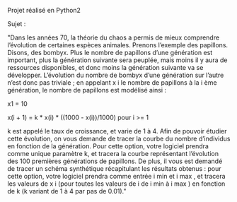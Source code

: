 Projet réalisé en Python2

Sujet :

"Dans les années 70, la théorie du chaos a permis de mieux comprendre l’évolution de
certaines espèces animales.
Prenons l’exemple des papillons.
Disons, des bombyx.
Plus le nombre de papillons d’une génération est important, plus la génération suivante
sera peuplée, mais moins il y aura de ressources disponibles, et donc moins la génération
suivante va se développer.
L’évolution du nombre de bombyx d’une génération sur l’autre n’est donc pas triviale ;
en appelant x i le nombre de papillons à la i ème génération, le nombre de papillons est
modélisé ainsi :

x1 = 10

x(i + 1) = k * x(i) * ((1000 - x(i))/1000) pour i >= 1

k est appelé le taux de croissance, et varie de 1 à 4.
Afin de pouvoir étudier cette évolution, on vous demande de tracer la courbe du nombre
d’individus en fonction de la génération.
Pour cette option, votre logiciel prendra comme unique paramètre k, et tracera la
courbe représentant l’évolution des 100 premières générations de papillons.
De plus, il vous est demandé de tracer un schéma synthétique récapitulant les résultats
obtenus : pour cette option, votre logiciel prendra comme entrée i min et i max , et tracera
les valeurs de x i (pour toutes les valeurs de i de i min à i max ) en fonction de k (k variant
de 1 à 4 par pas de 0.01)."